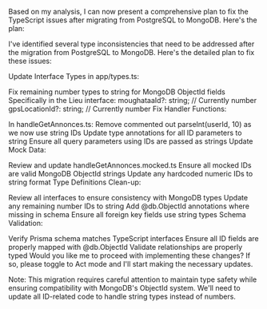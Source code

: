 Based on my analysis, I can now present a comprehensive plan to fix the TypeScript issues after migrating from PostgreSQL to MongoDB. Here's the plan:

I've identified several type inconsistencies that need to be addressed after the migration from PostgreSQL to MongoDB. Here's the detailed plan to fix these issues:

Update Interface Types in app/types.ts:

Fix remaining number types to string for MongoDB ObjectId fields
Specifically in the Lieu interface:
moughataaId?: string; // Currently number
gpsLocationId?: string; // Currently number
Fix Handler Functions:

In handleGetAnnonces.ts:
Remove commented out parseInt(userId, 10) as we now use string IDs
Update type annotations for all ID parameters to string
Ensure all query parameters using IDs are passed as strings
Update Mock Data:

Review and update handleGetAnnonces.mocked.ts
Ensure all mocked IDs are valid MongoDB ObjectId strings
Update any hardcoded numeric IDs to string format
Type Definitions Clean-up:

Review all interfaces to ensure consistency with MongoDB types
Update any remaining number IDs to string
Add @db.ObjectId annotations where missing in schema
Ensure all foreign key fields use string types
Schema Validation:

Verify Prisma schema matches TypeScript interfaces
Ensure all ID fields are properly mapped with @db.ObjectId
Validate relationships are properly typed
Would you like me to proceed with implementing these changes? If so, please toggle to Act mode and I'll start making the necessary updates.

Note: This migration requires careful attention to maintain type safety while ensuring compatibility with MongoDB's ObjectId system. We'll need to update all ID-related code to handle string types instead of numbers.
